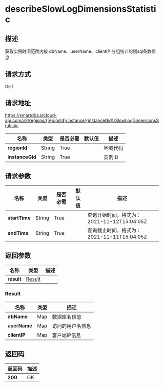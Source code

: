 # describeSlowLogDimensionsStatistic


## 描述
获取实例时间范围内按 dbName、userName、clientIP 分组统计的慢sql条数信息

## 请求方式
GET

## 请求地址
https://smartdba.jdcloud-api.com/v2/regions/{regionId}/instance/{instanceGid}/SlowLogDimensionsStatistic

|名称|类型|是否必需|默认值|描述|
|---|---|---|---|---|
|**regionId**|String|True| |地域代码|
|**instanceGid**|String|True| |实例ID|

## 请求参数
|名称|类型|是否必需|默认值|描述|
|---|---|---|---|---|
|**startTime**|String|True| |查询开始时间，格式为：2021-11-12T15:04:05Z|
|**endTime**|String|True| |查询截止时间，格式为：2021-11-11T15:04:05Z|


## 返回参数
|名称|类型|描述|
|---|---|---|
|**result**|[Result](describeslowlogdimensionsstatistic#result)| |

### <div id="Result">Result</div>
|名称|类型|描述|
|---|---|---|
|**dbName**|Map|数据库名信息|
|**userName**|Map|访问的用户名信息|
|**clientIP**|Map|客户端IP信息|

## 返回码
|返回码|描述|
|---|---|
|**200**|OK|
